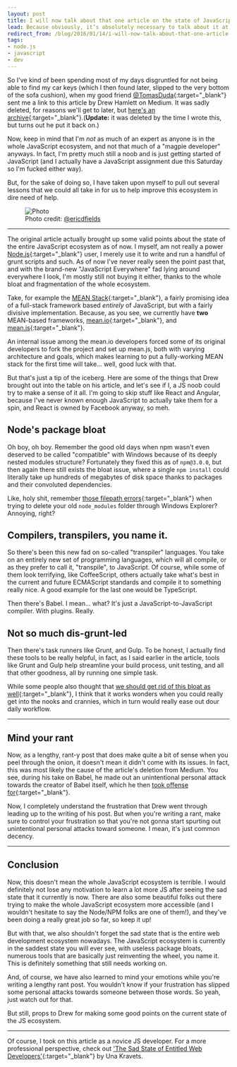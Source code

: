 ```yaml
---
layout: post
title: I will now talk about that one article on the state of JavaScript
lead: Because obviously, it’s absolutely necessary to talk about it at this time of the week.
redirect_from: /blog/2016/01/14/i-will-now-talk-about-that-one-article-on-the-state-of-javascript/
tags:
- node.js
- javascript
- dev
---
```


So I've kind of been spending most of my days disgruntled for not being able to find my car keys (which I then found later, slipped to the very bottom of the sofa cushion), when my good friend [@TomasDuda](https://twitter.com/tomasduda){:target="_blank"} sent me a link to this article by Drew Hamlett on Medium. It was sadly deleted, for reasons we'll get to later, but [here's an archive](https://archive.is/TVjjz){:target="_blank"}.(**Update:** it was deleted by the time I wrote this, but turns out he put it back on.)

Now, keep in mind that I'm *not* as much of an expert as anyone is in the whole JavaScript ecosystem, and not that much of a "magpie developer" anyways. In fact, I'm pretty much still a noob and is just getting started of JavaScript (and I actually have a JavaScript assignment due this Saturday so I'm fucked either way).

But, for the sake of doing so, I have taken upon myself to pull out several lessons that we could all take in for us to help improve this ecosystem in dire need of help.

<figure>
  <img src="{{ site.baseurl }}/assets/images/blog/2016/i-will-now-talk-about-that-one-article-on-the-state-of-javascript/CWeYEUvWoAA5Z3V.png" alt="Photo">
  <figcaption>Photo credit: <a href="https://twitter.com/ericdfields/status/677677470590570496" target="_blank">@ericdfields</a></figcaption>
</figure>

---

The original article actually brought up some valid points about the state of the entire JavaScript ecosystem as of now. I myself, am not really a power [Node.js](https://nodejs.org/){:target="_blank"} user, I merely use it to write and run a handful of grunt scripts and such. As of now I've never really seen the point past that, and with the brand-new "JavaScript Everywhere" fad lying around everywhere I look, I'm mostly still not buying it either, thanks to the whole bloat and fragmentation of the whole ecosystem.

Take, for example the [MEAN Stack](http://blog.mongodb.org/post/49262866911/the-mean-stack-mongodb-expressjs-angularjs-and){:target="_blank"}, a fairly promising idea of a full-stack framework based *entirely* of JavaScript, but with a fairly divisive implementation. Because, as you see, we currently have **two** MEAN-based frameworks, [mean.io](http://mean.io/){:target="_blank"}, and [mean.js](http://meanjs.org/){:target="_blank"}.

An internal issue among the mean.io developers forced some of its original developers to fork the project and set up mean.js, both with varying architecture and goals, which makes learning to put a fully-working MEAN stack for the first time will take... well, good luck with that.

But that's just a tip of the iceberg. Here are some of the things that Drew brought out into the table on his article, and let's see if I, a JS noob could try to make a sense of it all. I'm going to skip stuff like React and Angular, because I've never known enough JavaScript to actually take them for a spin, and React is owned by Facebook anyway, so meh.

## Node's package bloat

Oh boy, oh boy. Remember the good old days when npm wasn't even deserved to be called "compatible" with Windows because of its deeply nested modules structure? Fortunately they fixed this as of `npm@3.0.0`, but then again there still exists the bloat issue, where a single `npm install` could literally take up hundreds of megabytes of disk space thanks to packages and their convoluted dependencies.

Like, holy shit, remember [those filepath errors](https://github.com/npm/npm/issues/3697){:target="_blank"} when trying to delete your old `node_modules` folder through Windows Explorer? Annoying, right?

## Compilers, transpilers, you name it.

So there's been this new fad on so-called "transpiler" languages. You take on an entirely new set of programming languages, which will all compile, or as they prefer to call it, "transpile", to JavaScript. Of course, while some of them look terrifying, like CoffeeScript, others actually take what's best in the current and future ECMAScript standards and compile it to something really nice. A good example for the last one would be TypeScript.

Then there's Babel. I mean... what? It's just a JavaScript-to-JavaScript compiler. With plugins. Really.

## Not so much dis-grunt-led

Then there's task runners like Grunt, and Gulp. To be honest, I actually find these tools to be really helpful, in fact, as I said earlier in the article, tools like Grunt and Gulp help streamline your build process, unit testing, and all that other goodness, all by running one simple task.

While some people also thought that [we should get rid of this bloat as well](http://blog.keithcirkel.co.uk/why-we-should-stop-using-grunt/){:target="_blank"}, I think that it works wonders when you could really get into the nooks and crannies, which in turn would really ease out dour daily workflow.

---

## Mind your rant

Now, as a lengthy, rant-y post that does make quite a bit of sense when you peel through the onion, it doesn't mean it didn't come with its issues. In fact, this was most likely the cause of the article's deletion from Medium. You see, during his take on Babel, he made out an unintentional personal attack towards the creator of Babel itself, which he then [took offense for](https://twitter.com/sebmck/status/687063497675517953){:target="_blank"}.

Now, I completely understand the frustration that Drew went through leading up to the writing of his post. But when you're writing a rant, make sure to control your frustration so that you're not gonna start spurting out unintentional personal attacks toward someone. I mean, it's just common decency.

---

## Conclusion

Now, this doesn't mean the whole JavaScript ecosystem is terrible. I would definitely not lose any motivation to learn a lot more JS after seeing the sad state that it currently is now. There are also some beautiful folks out there trying to make the whole JavaScript ecosystem more accessible (and I wouldn't hesitate to say the Node/NPM folks are one of them!), and they've been doing a really great job so far, so keep it up!

But with that, we also shouldn't forget the sad state that is the entire web development ecosystem nowadays. The JavaScript ecosystem is currently in the saddest state you will ever see, with useless package bloats, numerous tools that are basically just reinventing the wheel, you name it. This is definitely something that still needs working on.

And, of course, we have also learned to mind your emotions while you're writing a lengthy rant post. You wouldn't know if your frustration has slipped some personal attacks towards someone between those words. So yeah, just watch out for that.

But still, props to Drew for making some good points on the current state of the JS ecosystem.

---

Of course, I took on this article as a novice JS developer. For a more professional perspective, check out ['The Sad State of Entitled Web Developers'](https://medium.com/swlh/the-sad-state-of-entitled-web-developers-e4f314764dd){:target="_blank"} by Una Kravets.
